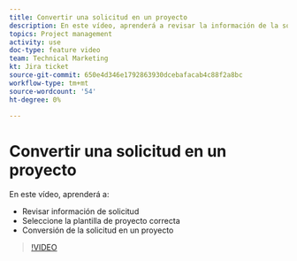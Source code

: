 ```yaml
---
title: Convertir una solicitud en un proyecto
description: En este vídeo, aprenderá a revisar la información de la solicitud, seleccionar la plantilla de proyecto correcta y convertir la solicitud en un proyecto.
topics: Project management
activity: use
doc-type: feature video
team: Technical Marketing
kt: Jira ticket
source-git-commit: 650e4d346e1792863930dcebafacab4c88f2a8bc
workflow-type: tm+mt
source-wordcount: '54'
ht-degree: 0%

---
```


# Convertir una solicitud en un proyecto

En este vídeo, aprenderá a:

* Revisar información de solicitud
* Seleccione la plantilla de proyecto correcta
* Conversión de la solicitud en un proyecto

>[!VIDEO](https://video.tv.adobe.com/v/335083/?quality=12&learn=on)
